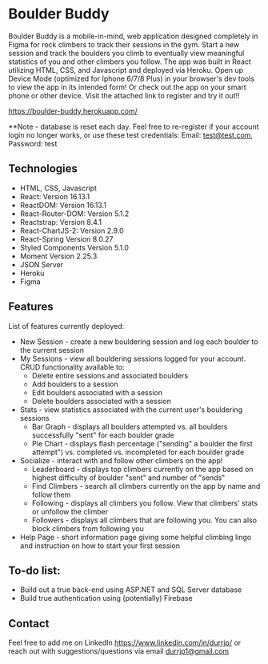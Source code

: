 # Boulder Buddy

Boulder Buddy is a mobile-in-mind, web application designed completely in Figma for rock climbers to track their sessions in the gym. Start a new session and track the boulders you climb to eventually view meaningful statistics of you and other climbers you follow. The app was built in React utilizing HTML, CSS, and Javascript and deployed via Heroku. Open up Device Mode (optimized for Iphone 6/7/8 Plus) in your browser's dev tools to view the app in its intended form! Or check out the app on your smart phone or other device. Visit the attached link to register and try it out!!

https://boulder-buddy.herokuapp.com/

**Note - database is reset each day. Feel free to re-register if your account login no longer works, or use these test credentials: Email: test@test.com, Password: test

## Technologies 
* HTML, CSS, Javascript
* React:                  Version 16.13.1
* ReactDOM:               Version 16.13.1
* React-Router-DOM:       Version 5.1.2
* Reactstrap:             Version 8.4.1
* React-ChartJS-2:        Version 2.9.0
* React-Spring            Version 8.0.27
* Styled Components       Version 5.1.0
* Moment                  Version 2.25.3
* JSON Server
* Heroku
* Figma

## Features
List of features currently deployed:
* New Session - create a new bouldering session and log each boulder to the current session
* My Sessions - view all bouldering sessions logged for your account. CRUD functionality available to:
  * Delete entire sessions and associated boulders
  * Add boulders to a session
  * Edit boulders associated with a session
  * Delete boulders associated with a session
* Stats - view statistics associated with the current user's bouldering sessions
  * Bar Graph - displays all boulders attempted vs. all boulders successfully "sent" for each boulder grade
  * Pie Chart - displays flash percentage ("sending" a boulder the first attempt") vs. completed vs. incompleted for each boulder grade
* Socialize - interact with and follow other climbers on the app!
  * Leaderboard - displays top climbers currently on the app based on highest difficulty of boulder "sent" and number of "sends"
  * Find Climbers - search all climbers currently on the app by name and follow them
  * Following - displays all climbers you follow. View that climbers' stats or unfollow the climber
  * Followers - displays all climbers that are following you. You can also block climbers from following you
* Help Page - short information page giving some helpful climbing lingo and instruction on how to start your first session

## To-do list:
* Build out a true back-end using ASP.NET and SQL Server database
* Build true authentication using (potentially) Firebase

## Contact
Feel free to add me on LinkedIn https://www.linkedin.com/in/durrjp/
or reach out with suggestions/questions via email durrjp1@gmail.com
